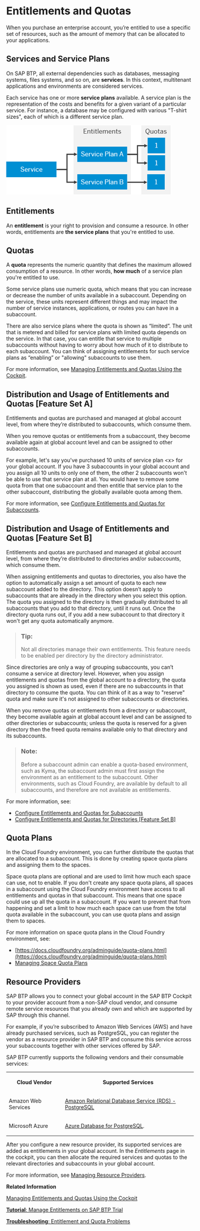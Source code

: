 <!-- loio00aa2c23479d42568b18882b1ca90d79 -->

# Entitlements and Quotas

When you purchase an enterprise account, you’re entitled to use a specific set of resources, such as the amount of memory that can be allocated to your applications.



<a name="loio00aa2c23479d42568b18882b1ca90d79__section_fx5_nzd_klb"/>

## Services and Service Plans

On SAP BTP, all external dependencies such as databases, messaging systems, files systems, and so on, are **services**. In this context, multitenant applications and environments are considered services.

Each service has one or more **service plans** available. A service plan is the representation of the costs and benefits for a given variant of a particular service. For instance, a database may be configured with various "T-shirt sizes", each of which is a different service plan.



![Relationships between Services Plans, Entilements, and Quotas](images/Service_Plan_1_cd5d379.png)



<a name="loio00aa2c23479d42568b18882b1ca90d79__section_pkd_pyd_klb"/>

## Entitlements

An **entitlement** is your right to provision and consume a resource. In other words, entitlements are **the service plans** that you're entitled to use.



<a name="loio00aa2c23479d42568b18882b1ca90d79__section_fpq_pyd_klb"/>

## Quotas

A **quota** represents the numeric quantity that defines the maximum allowed consumption of a resource. In other words, **how much** of a service plan you're entitled to use.

Some service plans use numeric quota, which means that you can increase or decrease the number of units available in a subaccount. Depending on the service, these units represent different things and may impact the number of service instances, applications, or routes you can have in a subaccount.

There are also service plans where the quota is shown as “limited”. The unit that is metered and billed for service plans with limited quota depends on the service. In that case, you can entitle that service to multiple subaccounts without having to worry about how much of it to distribute to each subaccount. You can think of assigning entitlements for such service plans as “enabling” or "allowing" subaccounts to use them.

For more information, see [Managing Entitlements and Quotas Using the Cockpit](../50-administration-and-ops/managing-entitlements-and-quotas-using-the-cockpit-c824874.md).



<a name="loio00aa2c23479d42568b18882b1ca90d79__section_uqw_t12_klb"/>

## Distribution and Usage of Entitlements and Quotas \[Feature Set A\]

Entitlements and quotas are purchased and managed at global account level, from where they’re distributed to subaccounts, which consume them.

When you remove quotas or entitlements from a subaccount, they become available again at global account level and can be assigned to other subaccounts.

For example, let's say you've purchased 10 units of service plan <x\> for your global account. If you have 3 subaccounts in your global account and you assign all 10 units to only one of them, the other 2 subaccounts won't be able to use that service plan at all. You would have to remove some quota from that one subaccount and then entitle that service plan to the other subaccount, distributing the globally available quota among them.

For more information, see [Configure Entitlements and Quotas for Subaccounts](../50-administration-and-ops/configure-entitlements-and-quotas-for-subaccounts-5ba357b.md).



<a name="loio00aa2c23479d42568b18882b1ca90d79__section_lqp_5b2_klb"/>

## Distribution and Usage of Entitlements and Quotas \[Feature Set B\]

Entitlements and quotas are purchased and managed at global account level, from where they’re distributed to directories and/or subaccounts, which consume them.

When assigning entitlements and quotas to directories, you also have the option to automatically assign a set amount of quota to each new subaccount added to the directory. This option doesn’t apply to subaccounts that are already in the directory when you select this option. The quota you assigned to the directory is then gradually distributed to all subaccounts that you add to that directory, until it runs out. Once the directory quota runs out, if you add a new subaccount to that directory it won't get any quota automatically anymore.

> ### Tip:  
> Not all directories manage their own entitlements. This feature needs to be enabled per directory by the directory administrator.

Since directories are only a way of grouping subaccounts, you can’t consume a service at directory level. However, when you assign entitlements and quotas from the global account to a directory, the quota you assigned is shown as used, even if there are no subaccounts in that directory to consume the quota. You can think of it as a way to "reserve" quota and make sure it's not assigned to other subaccounts or directories.

When you remove quotas or entitlements from a directory or subaccount, they become available again at global account level and can be assigned to other directories or subaccounts; unless the quota is reserved for a given directory then the freed quota remains available only to that directory and its subaccounts.

> ### Note:  
> Before a subaccount admin can enable a quota-based environment, such as Kyma, the subaccount admin must first assign the environment as an entitlement to the subaccount. Other environments, such as Cloud Foundry, are available by default to all subaccounts, and therefore are not available as entitlements.

For more information, see:

-   [Configure Entitlements and Quotas for Subaccounts](../50-administration-and-ops/configure-entitlements-and-quotas-for-subaccounts-5ba357b.md)
-   [Configure Entitlements and Quotas for Directories \[Feature Set B\]](../50-administration-and-ops/configure-entitlements-and-quotas-for-directories-feature-set-b-37f8871.md)



<a name="loio00aa2c23479d42568b18882b1ca90d79__section_lqj_qyd_klb"/>

## Quota Plans

In the Cloud Foundry environment, you can further distribute the quotas that are allocated to a subaccount. This is done by creating space quota plans and assigning them to the spaces.

Space quota plans are optional and are used to limit how much each space can use, not to enable. If you don't create any space quota plans, all spaces in a subaccount using the Cloud Foundry environment have access to all entitlements and quotas in that subaccount. This means that one space could use up all the quota in a subaccount. If you want to prevent that from happening and set a limit to how much each space can use from the total quota available in the subaccount, you can use quota plans and assign them to spaces.

For more information on space quota plans in the Cloud Foundry environment, see:

-   [https://docs.cloudfoundry.org/adminguide/quota-plans.html](https://docs.cloudfoundry.org/adminguide/quota-plans.html)
-   [Managing Space Quota Plans](../50-administration-and-ops/managing-space-quota-plans-4e5f0ee.md)



<a name="loio00aa2c23479d42568b18882b1ca90d79__section_x2p_ryd_klb"/>

## Resource Providers

SAP BTP allows you to connect your global account in the SAP BTP Cockpit to your provider account from a non-SAP cloud vendor, and consume remote service resources that you already own and which are supported by SAP through this channel.

For example, if you’re subscribed to Amazon Web Services \(AWS\) and have already purchased services, such as PostgreSQL, you can register the vendor as a resource provider in SAP BTP and consume this service across your subaccounts together with other services offered by SAP.

SAP BTP currently supports the following vendors and their consumable services:


<table>
<tr>
<th valign="top">

Cloud Vendor



</th>
<th valign="top">

Supported Services



</th>
</tr>
<tr>
<td valign="top">

Amazon Web Services



</td>
<td valign="top">

[Amazon Relational Database Service \(RDS\) - PostgreSQL](https://help.sap.com/viewer/product/PostgreSQL/Cloud/en-US) 



</td>
</tr>
<tr>
<td valign="top">

Microsoft Azure



</td>
<td valign="top">

[Azure Database for PostgreSQL](https://help.sap.com/viewer/product/PostgreSQL/Cloud/en-US).



</td>
</tr>
</table>

After you configure a new resource provider, its supported services are added as entitlements in your global account. In the *Entitlements* page in the cockpit, you can then allocate the required services and quotas to the relevant directories and subaccounts in your global account.

For more information, see [Managing Resource Providers](../50-administration-and-ops/managing-resource-providers-e2c250d.md).

**Related Information**  


[Managing Entitlements and Quotas Using the Cockpit](../50-administration-and-ops/managing-entitlements-and-quotas-using-the-cockpit-c824874.md "When you purchase an enterprise account, you are entitled to use a specific set of resources, such as the amount of memory that can be allocated to your applications.")

[**Tutorial**: Manage Entitlements on SAP BTP Trial](https://developers.sap.com/tutorials/cp-trial-entitlements.html)

[**Troubleshooting**: Entitlement and Quota Problems](https://ga.support.sap.com/dtp/viewer/index.html#/tree/2065/actions/26547:27066)

